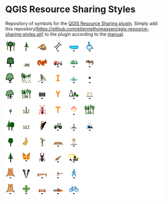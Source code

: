 # QGIS Resource Sharing Styles

Repository of symbols for the [QGIS Resource Sharing plugin](https://plugins.qgis.org/plugins/qgis_resource_sharing/). Simply add this repository[https://github.com/etiennethomassen/qgis-resource-sharing-styles.git] to the plugin according to the [manual](http://www.akbargumbira.com/qgis_resources_sharing/user/adding-repository.html).

![preview](https://github.com/etiennethomassen/qgis-resource-sharing-styles/blob/master/collections/forest-waypoint-symbols/preview/preview.png)
